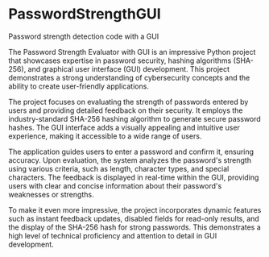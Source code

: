 # PasswordStrengthGUI
Password strength detection code with a GUI

The Password Strength Evaluator with GUI is an impressive Python project that showcases expertise in password security, hashing algorithms (SHA-256), and graphical user interface (GUI) development. This project demonstrates a strong understanding of cybersecurity concepts and the ability to create user-friendly applications.

The project focuses on evaluating the strength of passwords entered by users and providing detailed feedback on their security. It employs the industry-standard SHA-256 hashing algorithm to generate secure password hashes. The GUI interface adds a visually appealing and intuitive user experience, making it accessible to a wide range of users.

The application guides users to enter a password and confirm it, ensuring accuracy. Upon evaluation, the system analyzes the password's strength using various criteria, such as length, character types, and special characters. The feedback is displayed in real-time within the GUI, providing users with clear and concise information about their password's weaknesses or strengths.

To make it even more impressive, the project incorporates dynamic features such as instant feedback updates, disabled fields for read-only results, and the display of the SHA-256 hash for strong passwords. This demonstrates a high level of technical proficiency and attention to detail in GUI development.
